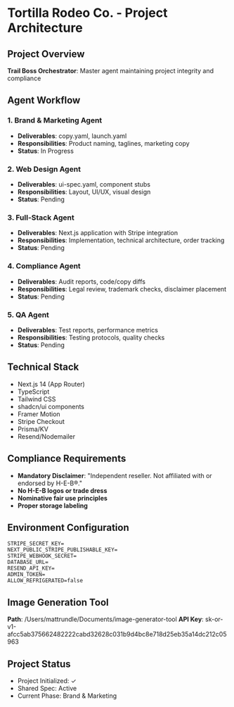 # Tortilla Rodeo Co. - Project Architecture

## Project Overview
**Trail Boss Orchestrator**: Master agent maintaining project integrity and compliance

## Agent Workflow

### 1. Brand & Marketing Agent
- **Deliverables**: copy.yaml, launch.yaml
- **Responsibilities**: Product naming, taglines, marketing copy
- **Status**: In Progress

### 2. Web Design Agent
- **Deliverables**: ui-spec.yaml, component stubs
- **Responsibilities**: Layout, UI/UX, visual design
- **Status**: Pending

### 3. Full-Stack Agent
- **Deliverables**: Next.js application with Stripe integration
- **Responsibilities**: Implementation, technical architecture, order tracking
- **Status**: Pending

### 4. Compliance Agent
- **Deliverables**: Audit reports, code/copy diffs
- **Responsibilities**: Legal review, trademark checks, disclaimer placement
- **Status**: Pending

### 5. QA Agent
- **Deliverables**: Test reports, performance metrics
- **Responsibilities**: Testing protocols, quality checks
- **Status**: Pending

## Technical Stack
- Next.js 14 (App Router)
- TypeScript
- Tailwind CSS
- shadcn/ui components
- Framer Motion
- Stripe Checkout
- Prisma/KV
- Resend/Nodemailer

## Compliance Requirements
- **Mandatory Disclaimer**: "Independent reseller. Not affiliated with or endorsed by H-E-B®."
- **No H-E-B logos or trade dress**
- **Nominative fair use principles**
- **Proper storage labeling**

## Environment Configuration
```
STRIPE_SECRET_KEY=
NEXT_PUBLIC_STRIPE_PUBLISHABLE_KEY=
STRIPE_WEBHOOK_SECRET=
DATABASE_URL=
RESEND_API_KEY=
ADMIN_TOKEN=
ALLOW_REFRIGERATED=false
```

## Image Generation Tool
**Path**: /Users/mattrundle/Documents/image-generator-tool
**API Key**: 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

## Project Status
- Project Initialized: ✓
- Shared Spec: Active
- Current Phase: Brand & Marketing